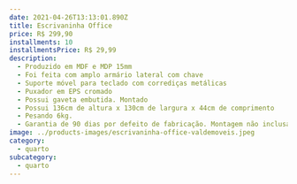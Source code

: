 ```yaml
---
date: 2021-04-26T13:13:01.890Z
title: Escrivaninha Office
price: R$ 299,90
installments: 10
installmentsPrice: R$ 29,99
description:
  - Produzido em MDF e MDP 15mm
  - Foi feita com amplo armário lateral com chave
  - Suporte móvel para teclado com corrediças metálicas
  - Puxador em EPS cromado
  - Possui gaveta embutida. Montado
  - Possui 136cm de altura x 130cm de largura x 44cm de comprimento
  - Pesando 6kg.
  - Garantia de 90 dias por defeito de fabricação. Montagem não inclusa.
image: ../products-images/escrivaninha-office-valdemoveis.jpeg
category:
  - quarto
subcategory:
  - quarto
---
```

